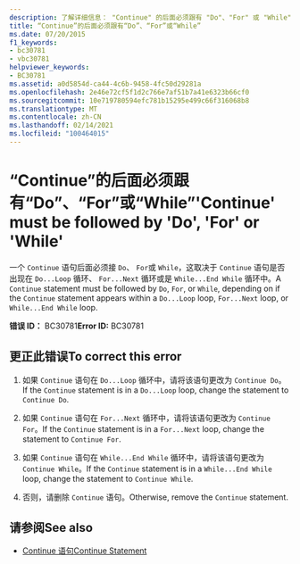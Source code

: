 ```yaml
---
description: 了解详细信息： "Continue" 的后面必须跟有 "Do"、"For" 或 "While"
title: “Continue”的后面必须跟有“Do”、“For”或“While”
ms.date: 07/20/2015
f1_keywords:
- bc30781
- vbc30781
helpviewer_keywords:
- BC30781
ms.assetid: a0d5854d-ca44-4c6b-9458-4fc50d29281a
ms.openlocfilehash: 2e46e72cf5f1d2c766e7af51b7a41e6323b66cf0
ms.sourcegitcommit: 10e719780594efc781b15295e499c66f316068b8
ms.translationtype: MT
ms.contentlocale: zh-CN
ms.lasthandoff: 02/14/2021
ms.locfileid: "100464015"
---
```

# <a name="continue-must-be-followed-by-do-for-or-while"></a><span data-ttu-id="3626d-103">“Continue”的后面必须跟有“Do”、“For”或“While”</span><span class="sxs-lookup"><span data-stu-id="3626d-103">'Continue' must be followed by 'Do', 'For' or 'While'</span></span>

<span data-ttu-id="3626d-104">一个 `Continue` 语句后面必须接 `Do`、 `For`或 `While`，这取决于 `Continue` 语句是否出现在 `Do...Loop` 循环、 `For...Next` 循环或是 `While...End While` 循环中。</span><span class="sxs-lookup"><span data-stu-id="3626d-104">A `Continue` statement must be followed by `Do`, `For`, or `While`, depending on if the `Continue` statement appears within a `Do...Loop` loop, `For...Next` loop, or `While...End While` loop.</span></span>  
  
 <span data-ttu-id="3626d-105">**错误 ID：** BC30781</span><span class="sxs-lookup"><span data-stu-id="3626d-105">**Error ID:** BC30781</span></span>  
  
## <a name="to-correct-this-error"></a><span data-ttu-id="3626d-106">更正此错误</span><span class="sxs-lookup"><span data-stu-id="3626d-106">To correct this error</span></span>  
  
1. <span data-ttu-id="3626d-107">如果 `Continue` 语句在 `Do...Loop` 循环中，请将该语句更改为 `Continue Do`。</span><span class="sxs-lookup"><span data-stu-id="3626d-107">If the `Continue` statement is in a `Do...Loop` loop, change the statement to `Continue Do`.</span></span>  
  
2. <span data-ttu-id="3626d-108">如果 `Continue` 语句在 `For...Next` 循环中，请将该语句更改为 `Continue For`。</span><span class="sxs-lookup"><span data-stu-id="3626d-108">If the `Continue` statement is in a `For...Next` loop, change the statement to `Continue For`.</span></span>  
  
3. <span data-ttu-id="3626d-109">如果 `Continue` 语句在 `While...End While` 循环中，请将该语句更改为 `Continue While`。</span><span class="sxs-lookup"><span data-stu-id="3626d-109">If the `Continue` statement is in a `While...End While` loop, change the statement to `Continue While`.</span></span>  
  
4. <span data-ttu-id="3626d-110">否则，请删除 `Continue` 语句。</span><span class="sxs-lookup"><span data-stu-id="3626d-110">Otherwise, remove the `Continue` statement.</span></span>  
  
## <a name="see-also"></a><span data-ttu-id="3626d-111">请参阅</span><span class="sxs-lookup"><span data-stu-id="3626d-111">See also</span></span>

- [<span data-ttu-id="3626d-112">Continue 语句</span><span class="sxs-lookup"><span data-stu-id="3626d-112">Continue Statement</span></span>](../language-reference/statements/continue-statement.md)
